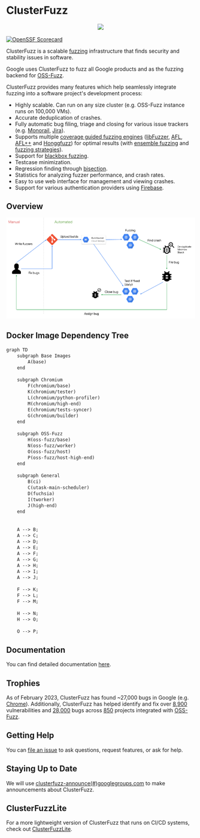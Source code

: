 # ClusterFuzz

<p align="center">
  <img src="docs/images/logo.png" width="400">
</p>

[![OpenSSF Scorecard](https://api.security.scorecards.dev/projects/github.com/google/clusterfuzz/badge)](https://api.securityscorecards.dev/projects/github.com/google/clusterfuzz)

ClusterFuzz is a scalable [fuzzing](https://en.wikipedia.org/wiki/Fuzzing)
infrastructure that finds security and stability issues in software.

Google uses ClusterFuzz to fuzz all Google products and as the fuzzing
backend for [OSS-Fuzz].

ClusterFuzz provides many features which help seamlessly integrate fuzzing into
a software project's development process:
- Highly scalable. Can run on any size cluster (e.g. OSS-Fuzz instance runs on
  100,000 VMs).
- Accurate deduplication of crashes.
- Fully automatic bug filing, triage and closing for various issue trackers
  (e.g. [Monorail], [Jira]).
- Supports multiple [coverage guided fuzzing engines]
  ([libFuzzer], [AFL], [AFL++] and [Honggfuzz])
  for optimal results (with [ensemble fuzzing] and [fuzzing strategies]).
- Support for [blackbox fuzzing].
- Testcase minimization.
- Regression finding through [bisection].
- Statistics for analyzing fuzzer performance, and crash rates.
- Easy to use web interface for management and viewing crashes.
- Support for various authentication providers using [Firebase].

## Overview

<p align="center">
  <img src="docs/images/overview.png">
</p>

## Docker Image Dependency Tree

```mermaid
graph TD
    subgraph Base Images
        A(base)
    end

    subgraph Chromium
        F(chromium/base)
        K(chromium/tester)
        L(chromium/python-profiler)
        M(chromium/high-end)
        E(chromium/tests-syncer)
        G(chromium/builder)
    end

    subgraph OSS-Fuzz
        H(oss-fuzz/base)
        N(oss-fuzz/worker)
        O(oss-fuzz/host)
        P(oss-fuzz/host-high-end)
    end

    subgraph General
        B(ci)
        C(utask-main-scheduler)
        D(fuchsia)
        I(tworker)
        J(high-end)
    end


    A --> B;
    A --> C;
    A --> D;
    A --> E;
    A --> F;
    A --> G;
    A --> H;
    A --> I;
    A --> J;

    F --> K;
    F --> L;
    F --> M;

    H --> N;
    H --> O;

    O --> P;
```

## Documentation
You can find detailed documentation [here](https://google.github.io/clusterfuzz).

## Trophies
As of February 2023, ClusterFuzz has found ~27,000 bugs in Google (e.g. [Chrome]). Additionally, ClusterFuzz has helped identify and fix over [8,900] vulnerabilities and [28,000] bugs across [850] projects integrated with [OSS-Fuzz].

## Getting Help
You can [file an issue](https://github.com/google/clusterfuzz/issues/new) to ask
questions, request features, or ask for help.

## Staying Up to Date
We will use [clusterfuzz-announce(#)googlegroups.com](https://groups.google.com/forum/#!forum/clusterfuzz-announce) to make announcements about ClusterFuzz.

## ClusterFuzzLite
For a more lightweight version of ClusterFuzz that runs on CI/CD
systems, check out [ClusterFuzzLite](http://github.com/google/clusterfuzzlite).

[Chrome]: https://bugs.chromium.org/p/chromium/issues/list?can=1&q=label%3AClusterFuzz+-status%3AWontFix%2CDuplicate
[8,900]: https://bugs.chromium.org/p/oss-fuzz/issues/list?q=status%3AFixed%2CVerified%20Type%3DBug-Security&can=1
[28,000]: https://bugs.chromium.org/p/oss-fuzz/issues/list?q=status%3AFixed%2CVerified%20Type%3DBug&can=1
[850]: https://github.com/google/oss-fuzz/tree/master/projects
[OSS-Fuzz]: https://github.com/google/oss-fuzz
[Monorail]: https://opensource.google.com/projects/monorail
[Jira]: https://www.atlassian.com/software/jira
[bisection]: https://en.wikipedia.org/wiki/Bisection_(software_engineering)
[Firebase]: https://firebase.google.com/docs/auth
[libFuzzer]: http://llvm.org/docs/LibFuzzer.html
[AFL]: https://github.com/google/AFL
[AFL++]: https://github.com/AFLplusplus/AFLplusplus
[Honggfuzz]: https://github.com/google/honggfuzz
[blackbox fuzzing]: https://google.github.io/clusterfuzz/setting-up-fuzzing/blackbox-fuzzing/
[coverage guided fuzzing engines]: https://google.github.io/clusterfuzz/setting-up-fuzzing/libfuzzer-and-afl/
[fuzzing strategies]: https://i.blackhat.com/eu-19/Wednesday/eu-19-Arya-ClusterFuzz-Fuzzing-At-Google-Scale.pdf#page=27
[ensemble fuzzing]: https://www.usenix.org/system/files/sec19-chen-yuanliang.pdf